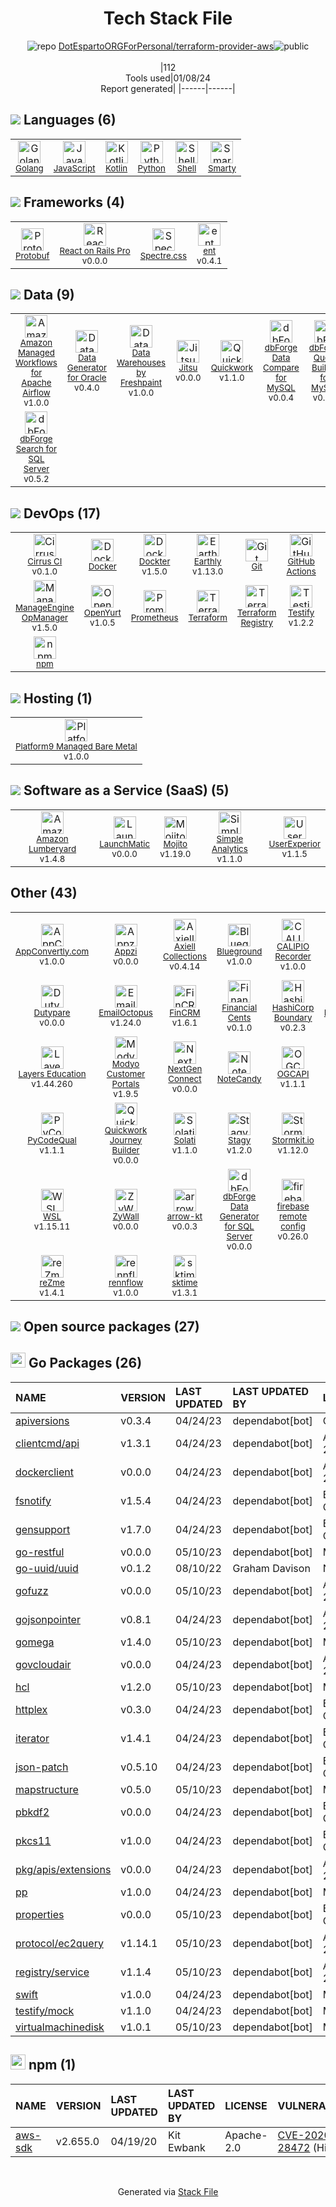 <!--
&lt;--- Readme.md Snippet without images Start ---&gt;
## Tech Stack
DotEspartoORGForPersonal/terraform-provider-aws is built on the following main stack:

- [Python](https://www.python.org) – Languages
- [Golang](http://golang.org/) – Languages
- [JavaScript](https://developer.mozilla.org/en-US/docs/Web/JavaScript) – Languages
- [Terraform](https://www.terraform.io/) – Server Configuration and Automation
- [Prometheus](http://prometheus.io/) – Monitoring Tools
- [Ubuntu](http://www.ubuntu.com/) – Operating Systems
- [Smarty](http://www.smarty.net/) – Templating Languages & Extensions
- [Kotlin](https://kotlinlang.org/) – Languages
- [Protobuf](https://developers.google.com/protocol-buffers/) – Serialization Frameworks
- [Shell](https://en.wikipedia.org/wiki/Shell_script) – Languages
- [Istio](https://istio.io/) – Microservices Tools
- [Testify](https://github.com/stretchr/testify) – Go Testing
- [GitHub Actions](https://github.com/features/actions) – Continuous Integration
- [PodRoom](https://www.podroom.live) – Customer Community
- [Appzi](https://www.appzi.com/) – Feedback Widget
- [Quickwork](https://quickwork.co/) – Workflow Manager
- [ZyXel](https://www.zyxel.com/us/en/) – Networking Hardware
- [Mojito](https://mojito.mx/) – A/B Testing Analytics
- [FinCRM](http://www.fincrm.net) – CRM
- [LaunchMatic](https://www.launchmatic.app/) – Screenshots as a Service
- [Content Discovery Feed](https://storychief.io/content-discovery) – Knowledge Management
- [DrugsDisclosed](https://www.DrugsDisclosed.com) – Healthcare
- [sktime](https://www.sktime.org/en/latest/) – Machine Learning Tools
- [ent](https://entgo.io/) – Microframeworks (Backend)
- [OpenYurt](https://openyurt.io/en-us/) – Container Tools
- [Earthly](https://www.earthly.dev/) – Container Tools
- [JBehave](https://jbehave.org/) – Testing Frameworks
- [dbForge Search for SQL Server](https://www.devart.com/dbforge/sql/search/) – Database Tools
- [Data Generator for Oracle](https://www.devart.com/dbforge/oracle/data-generator/) – Database Tools
- [dbForge Data Compare for MySQL](https://www.devart.com/dbforge/mysql/datacompare/) – Database Tools
- [dbForge Query Builder for MySQL](https://www.devart.com/dbforge/mysql/querybuilder/) – Database Tools
- [dbForge Schema Compare for Redshift/PostgreSQL](https://www.devart.com/dbforge/postgresql/schemacompare/) – Database Tools
- [EmailOctopus](https://emailoctopus.com/) – Email Marketing
- [NextGen Connect](https://www.nextgen.com/products-and-services/integration-engine) – Healthcare
- [Simple Analytics](https://simpleanalytics.com) – General Analytics
- [DAGsHub](https://dagshub.com) – Data Science Tools
- [Solati](https://www.solati.co/) – Business Process Management
- [Modyo Customer Portals](https://www.modyo.com/solution/customer-portals) – Customer Profiles
- [IGMétricaPRO5](https://www.informaciongerencial.com/ig-metrica/) – Expense Management
- [InVision Studio](https://www.invisionapp.com/studio) – Graphic Design
- [HashiCorp Boundary](https://www.boundaryproject.io/) – Cloud Access Management
- [Blueground](https://www.theblueground.com/) – Property Management
- [React on Rails Pro](https://www.shakacode.com/react-on-rails-pro/) – Frameworks (Full Stack)
- [ManageEngine OpManager](https://www.manageengine.com/network-monitoring/?utm_source=Stackshare.io&utm_medium=Website) – Network Monitoring
- [Cirrus CI](https://cirrus-ci.org/) – Continuous Integration
- [WSL](https://docs.microsoft.com/en-us/windows/wsl/about) – Operating Systems
- [Jitsu](https://jitsu.com/) – Big Data as a Service
- [AppConvertly.com](https://www.appconvertly.com/) – Cross-Platform Mobile Tools
- [Financial Cents](https://financial-cents.com/) – Accounting
- [Dockter](https://www.dockter.io/) – Container Tools
- [Data Warehouses by Freshpaint](https://www.freshpaint.io/product/warehouses) – Big Data as a Service
- [Amazon Lumberyard](https://aws.amazon.com/lumberyard/) – Game Development
- [Platform9 Managed Bare Metal](https://platform9.com/bare-metal/) – Cloud Hosting
- [Portfoleon](https://www.portfoleon.com) – Project Management
- [UserExperior](https://www.userexperior.com/) – Heatmap Analytics
- [Amazon Managed Workflows for Apache Airflow](https://aws.amazon.com/managed-workflows-for-apache-airflow/) – Workflow Manager
- [Spectre.css](https://picturepan2.github.io/spectre/getting-started.html) – Front-End Frameworks
- [Docker](https://www.docker.com/) – Virtual Machine Platforms & Containers
- [Travis CI](http://travis-ci.com/) – Continuous Integration

Full tech stack [here](/techstack.md)

&lt;--- Readme.md Snippet without images End ---&gt;

&lt;--- Readme.md Snippet with images Start ---&gt;
## Tech Stack
DotEspartoORGForPersonal/terraform-provider-aws is built on the following main stack:

- <img width='25' height='25' src='https://img.stackshare.io/service/993/pUBY5pVj.png' alt='Python'/> [Python](https://www.python.org) – Languages
- <img width='25' height='25' src='https://img.stackshare.io/service/1005/O6AczwfV_400x400.png' alt='Golang'/> [Golang](http://golang.org/) – Languages
- <img width='25' height='25' src='https://img.stackshare.io/service/1209/javascript.jpeg' alt='JavaScript'/> [JavaScript](https://developer.mozilla.org/en-US/docs/Web/JavaScript) – Languages
- <img width='25' height='25' src='https://img.stackshare.io/service/1276/default_2316907c4199f912e2ed79cbdb99025c9e5e2665.png' alt='Terraform'/> [Terraform](https://www.terraform.io/) – Server Configuration and Automation
- <img width='25' height='25' src='https://img.stackshare.io/service/2501/default_3cf1b307194b26782be5cb209d30360580ae5b3c.png' alt='Prometheus'/> [Prometheus](http://prometheus.io/) – Monitoring Tools
- <img width='25' height='25' src='https://img.stackshare.io/service/3511/cof_orange_hex.jpg' alt='Ubuntu'/> [Ubuntu](http://www.ubuntu.com/) – Operating Systems
- <img width='25' height='25' src='https://img.stackshare.io/service/3693/smarty.png' alt='Smarty'/> [Smarty](http://www.smarty.net/) – Templating Languages & Extensions
- <img width='25' height='25' src='https://img.stackshare.io/service/3750/pCfEzr6L.png' alt='Kotlin'/> [Kotlin](https://kotlinlang.org/) – Languages
- <img width='25' height='25' src='https://img.stackshare.io/service/4393/ma2jqJKH_400x400.png' alt='Protobuf'/> [Protobuf](https://developers.google.com/protocol-buffers/) – Serialization Frameworks
- <img width='25' height='25' src='https://img.stackshare.io/service/4631/default_c2062d40130562bdc836c13dbca02d318205a962.png' alt='Shell'/> [Shell](https://en.wikipedia.org/wiki/Shell_script) – Languages
- <img width='25' height='25' src='https://img.stackshare.io/service/7028/AGpa5VZV.jpg' alt='Istio'/> [Istio](https://istio.io/) – Microservices Tools
- <img width='25' height='25' src='https://img.stackshare.io/service/8695/stretchr.png' alt='Testify'/> [Testify](https://github.com/stretchr/testify) – Go Testing
- <img width='25' height='25' src='https://img.stackshare.io/service/11563/actions.png' alt='GitHub Actions'/> [GitHub Actions](https://github.com/features/actions) – Continuous Integration
- <img width='25' height='25' src='https://img.stackshare.io/service/21118/default_9a7a00fb1b5d7592ccf97fa29f819c3ea64179da.jpg' alt='PodRoom'/> [PodRoom](https://www.podroom.live) – Customer Community
- <img width='25' height='25' src='https://img.stackshare.io/service/21120/default_ff503018433e4c15bd8f88f38f956808d71ae76e.jpg' alt='Appzi'/> [Appzi](https://www.appzi.com/) – Feedback Widget
- <img width='25' height='25' src='https://img.stackshare.io/service/21122/default_1f970871c388438e737793ed23ce9b5099a178cf.jpg' alt='Quickwork'/> [Quickwork](https://quickwork.co/) – Workflow Manager
- <img width='25' height='25' src='https://img.stackshare.io/service/21126/default_82855a9a63ac94e02248a391b260a94acbafb41a.png' alt='ZyXel'/> [ZyXel](https://www.zyxel.com/us/en/) – Networking Hardware
- <img width='25' height='25' src='https://img.stackshare.io/service/21128/default_365d9038c30c48f50098c35273682af3bc86e218.png' alt='Mojito'/> [Mojito](https://mojito.mx/) – A/B Testing Analytics
- <img width='25' height='25' src='https://img.stackshare.io/service/21129/default_a6389ef2c20db890998e2b9b194d515eb3e79443.jpg' alt='FinCRM'/> [FinCRM](http://www.fincrm.net) – CRM
- <img width='25' height='25' src='https://img.stackshare.io/service/21135/default_59aa10a4d0de8cc95af630b37d93ffdd04bc93fd.png' alt='LaunchMatic'/> [LaunchMatic](https://www.launchmatic.app/) – Screenshots as a Service
- <img width='25' height='25' src='https://img.stackshare.io/service/21138/default_1333cc334a57817c9ab69aeb76cfdcafe582056a.jpg' alt='Content Discovery Feed'/> [Content Discovery Feed](https://storychief.io/content-discovery) – Knowledge Management
- <img width='25' height='25' src='https://img.stackshare.io/service/21139/default_a91af1b38a50bbe8d5c2a2885d3add753139c68e.png' alt='DrugsDisclosed'/> [DrugsDisclosed](https://www.DrugsDisclosed.com) – Healthcare
- <img width='25' height='25' src='https://img.stackshare.io/service/21145/default_e666d7c3f53fbe0134f58c3072ae6af7c46cf562.jpg' alt='sktime'/> [sktime](https://www.sktime.org/en/latest/) – Machine Learning Tools
- <img width='25' height='25' src='https://img.stackshare.io/service/21146/default_3b393819f74c4cb10f98fa9e683fa28cf6cc85f5.png' alt='ent'/> [ent](https://entgo.io/) – Microframeworks (Backend)
- <img width='25' height='25' src='https://img.stackshare.io/service/21147/default_f869ec037993bd2c3967e7b605ca929be6bbf362.png' alt='OpenYurt'/> [OpenYurt](https://openyurt.io/en-us/) – Container Tools
- <img width='25' height='25' src='https://img.stackshare.io/service/21148/default_4518d3c5a1f763ea9eb5a5959847ac06b2b3cbe5.jpg' alt='Earthly'/> [Earthly](https://www.earthly.dev/) – Container Tools
- <img width='25' height='25' src='https://img.stackshare.io/service/21152/default_be7d0621c1cb8392534d70dac8830cce7a486fd0.png' alt='JBehave'/> [JBehave](https://jbehave.org/) – Testing Frameworks
- <img width='25' height='25' src='https://img.stackshare.io/service/21187/default_ad21b860d7b33a39205da4940637922485e52b8e.png' alt='dbForge Search for SQL Server'/> [dbForge Search for SQL Server](https://www.devart.com/dbforge/sql/search/) – Database Tools
- <img width='25' height='25' src='https://img.stackshare.io/service/21191/default_1d21287b1234e1c633629cd5f671afd79b33b571.png' alt='Data Generator for Oracle'/> [Data Generator for Oracle](https://www.devart.com/dbforge/oracle/data-generator/) – Database Tools
- <img width='25' height='25' src='https://img.stackshare.io/service/21194/default_39d248dbc488d47c5dc8749e6b46f12697de376e.png' alt='dbForge Data Compare for MySQL'/> [dbForge Data Compare for MySQL](https://www.devart.com/dbforge/mysql/datacompare/) – Database Tools
- <img width='25' height='25' src='https://img.stackshare.io/service/21197/default_8a0f32264df8a72e42495ce2cac4974819fe2aef.png' alt='dbForge Query Builder for MySQL'/> [dbForge Query Builder for MySQL](https://www.devart.com/dbforge/mysql/querybuilder/) – Database Tools
- <img width='25' height='25' src='https://img.stackshare.io/service/21199/default_fc2ebc762805baf8c27cb23feb12da62593659c2.png' alt='dbForge Schema Compare for Redshift/PostgreSQL'/> [dbForge Schema Compare for Redshift/PostgreSQL](https://www.devart.com/dbforge/postgresql/schemacompare/) – Database Tools
- <img width='25' height='25' src='https://img.stackshare.io/service/21207/default_4e5599aba925e3b3a2109b439679659542786fed.jpg' alt='EmailOctopus'/> [EmailOctopus](https://emailoctopus.com/) – Email Marketing
- <img width='25' height='25' src='https://img.stackshare.io/service/21261/default_d293f99ced885f572a3f940a74fbe1f211261a96.jpg' alt='NextGen Connect'/> [NextGen Connect](https://www.nextgen.com/products-and-services/integration-engine) – Healthcare
- <img width='25' height='25' src='https://img.stackshare.io/service/21298/default_3e94918409fb0890c50a99024c2b47b1df7577e3.jpg' alt='Simple Analytics'/> [Simple Analytics](https://simpleanalytics.com) – General Analytics
- <img width='25' height='25' src='https://img.stackshare.io/service/21300/default_a169b2bfb5d5868361ec02044e5a39e1896c433d.png' alt='DAGsHub'/> [DAGsHub](https://dagshub.com) – Data Science Tools
- <img width='25' height='25' src='https://img.stackshare.io/service/21306/default_745b6ac852730d7ce9c6b73785d3f5936c7abd7a.jpg' alt='Solati'/> [Solati](https://www.solati.co/) – Business Process Management
- <img width='25' height='25' src='https://img.stackshare.io/service/21315/default_499399dc690af0e91d379644dec00880e20c6f5a.png' alt='Modyo Customer Portals'/> [Modyo Customer Portals](https://www.modyo.com/solution/customer-portals) – Customer Profiles
- <img width='25' height='25' src='https://img.stackshare.io/service/21317/default_73ca6ebd8c497de077074d77950b7e196d533232.png' alt='IGMétricaPRO5'/> [IGMétricaPRO5](https://www.informaciongerencial.com/ig-metrica/) – Expense Management
- <img width='25' height='25' src='https://img.stackshare.io/service/21319/default_5b524a13b50d545f281f91ae8135508b36ce90be.jpg' alt='InVision Studio'/> [InVision Studio](https://www.invisionapp.com/studio) – Graphic Design
- <img width='25' height='25' src='https://img.stackshare.io/service/21341/default_88d8c23f127a6746a8420de2e3d47bdb255aa8db.png' alt='HashiCorp Boundary'/> [HashiCorp Boundary](https://www.boundaryproject.io/) – Cloud Access Management
- <img width='25' height='25' src='https://img.stackshare.io/service/21348/default_1708964b3ede87764620fdb8041cec7b4a275188.jpg' alt='Blueground'/> [Blueground](https://www.theblueground.com/) – Property Management
- <img width='25' height='25' src='https://img.stackshare.io/service/21349/default_094e27ddc20e25f63cdcb9b7eda1dda9c35f2560.png' alt='React on Rails Pro'/> [React on Rails Pro](https://www.shakacode.com/react-on-rails-pro/) – Frameworks (Full Stack)
- <img width='25' height='25' src='https://img.stackshare.io/service/21358/default_8c3aa81460935ebdae05c8c9783dffe0acc1278c.jpg' alt='ManageEngine OpManager'/> [ManageEngine OpManager](https://www.manageengine.com/network-monitoring/?utm_source=Stackshare.io&utm_medium=Website) – Network Monitoring
- <img width='25' height='25' src='https://img.stackshare.io/service/21405/default_606db6f1b72bbb18cb2ac7ffea643b8f1fcc4981.jpg' alt='Cirrus CI'/> [Cirrus CI](https://cirrus-ci.org/) – Continuous Integration
- <img width='25' height='25' src='https://img.stackshare.io/service/21407/default_50834d775ade6b5f1b26a16b626ef3058b6ccf58.png' alt='WSL'/> [WSL](https://docs.microsoft.com/en-us/windows/wsl/about) – Operating Systems
- <img width='25' height='25' src='https://img.stackshare.io/service/21529/default_7413c21e0ebfd8eea466763569e8f7defd17e93a.jpg' alt='Jitsu'/> [Jitsu](https://jitsu.com/) – Big Data as a Service
- <img width='25' height='25' src='https://img.stackshare.io/service/21546/default_9d8d550cb66354aaa97db11bda2dadc569edb8ec.png' alt='AppConvertly.com'/> [AppConvertly.com](https://www.appconvertly.com/) – Cross-Platform Mobile Tools
- <img width='25' height='25' src='https://img.stackshare.io/service/21601/default_9e3ad30996dd9561abe373f7d6ad50535688c245.png' alt='Financial Cents'/> [Financial Cents](https://financial-cents.com/) – Accounting
- <img width='25' height='25' src='https://img.stackshare.io/service/21619/default_b1c7a5e89d22a48d20cf2e75ba77e8e26284275e.jpg' alt='Dockter'/> [Dockter](https://www.dockter.io/) – Container Tools
- <img width='25' height='25' src='https://img.stackshare.io/service/21707/default_8a8dd7da278574d984423a5b59b816f079f8b5c9.png' alt='Data Warehouses by Freshpaint'/> [Data Warehouses by Freshpaint](https://www.freshpaint.io/product/warehouses) – Big Data as a Service
- <img width='25' height='25' src='https://img.stackshare.io/service/21759/default_5c53af6aae91062d807462815c519a7745aabf4d.png' alt='Amazon Lumberyard'/> [Amazon Lumberyard](https://aws.amazon.com/lumberyard/) – Game Development
- <img width='25' height='25' src='https://img.stackshare.io/service/21776/default_f27c40bb1134c9bc82c4862853824f8983cb377d.jpg' alt='Platform9 Managed Bare Metal'/> [Platform9 Managed Bare Metal](https://platform9.com/bare-metal/) – Cloud Hosting
- <img width='25' height='25' src='https://img.stackshare.io/service/21782/default_fcbbc5adc35ec5a0ba74910b4e7156d57c1d3155.jpg' alt='Portfoleon'/> [Portfoleon](https://www.portfoleon.com) – Project Management
- <img width='25' height='25' src='https://img.stackshare.io/service/21784/default_4868b22639885f7e5ae55e012952ca11acc0da00.png' alt='UserExperior'/> [UserExperior](https://www.userexperior.com/) – Heatmap Analytics
- <img width='25' height='25' src='https://img.stackshare.io/service/21799/default_c1b593d0eeac611b97edee3d68e1f785312c9914.png' alt='Amazon Managed Workflows for Apache Airflow'/> [Amazon Managed Workflows for Apache Airflow](https://aws.amazon.com/managed-workflows-for-apache-airflow/) – Workflow Manager
- <img width='25' height='25' src='https://img.stackshare.io/service/21978/default_43fb9ca37debcb28caad4f2c831e072783441496.jpg' alt='Spectre.css'/> [Spectre.css](https://picturepan2.github.io/spectre/getting-started.html) – Front-End Frameworks
- <img width='25' height='25' src='https://img.stackshare.io/service/586/n4u37v9t_400x400.png' alt='Docker'/> [Docker](https://www.docker.com/) – Virtual Machine Platforms & Containers
- <img width='25' height='25' src='https://img.stackshare.io/service/460/Lu6cGu0z_400x400.png' alt='Travis CI'/> [Travis CI](http://travis-ci.com/) – Continuous Integration

Full tech stack [here](/techstack.md)

&lt;--- Readme.md Snippet with images End ---&gt;
-->
<div align="center">

# Tech Stack File
![](https://img.stackshare.io/repo.svg "repo") [DotEspartoORGForPersonal/terraform-provider-aws](https://github.com/DotEspartoORGForPersonal/terraform-provider-aws)![](https://img.stackshare.io/public_badge.svg "public")
<br/><br/>
|112<br/>Tools used|01/08/24 <br/>Report generated|
|------|------|
</div>

## <img src='https://img.stackshare.io/languages.svg'/> Languages (6)
<table><tr>
  <td align='center'>
  <img width='36' height='36' src='https://img.stackshare.io/service/1005/O6AczwfV_400x400.png' alt='Golang'>
  <br>
  <sub><a href="http://golang.org/">Golang</a></sub>
  <br>
  <sub></sub>
</td>

<td align='center'>
  <img width='36' height='36' src='https://img.stackshare.io/service/1209/javascript.jpeg' alt='JavaScript'>
  <br>
  <sub><a href="https://developer.mozilla.org/en-US/docs/Web/JavaScript">JavaScript</a></sub>
  <br>
  <sub></sub>
</td>

<td align='center'>
  <img width='36' height='36' src='https://img.stackshare.io/service/3750/pCfEzr6L.png' alt='Kotlin'>
  <br>
  <sub><a href="https://kotlinlang.org/">Kotlin</a></sub>
  <br>
  <sub></sub>
</td>

<td align='center'>
  <img width='36' height='36' src='https://img.stackshare.io/service/993/pUBY5pVj.png' alt='Python'>
  <br>
  <sub><a href="https://www.python.org">Python</a></sub>
  <br>
  <sub></sub>
</td>

<td align='center'>
  <img width='36' height='36' src='https://img.stackshare.io/service/4631/default_c2062d40130562bdc836c13dbca02d318205a962.png' alt='Shell'>
  <br>
  <sub><a href="https://en.wikipedia.org/wiki/Shell_script">Shell</a></sub>
  <br>
  <sub></sub>
</td>

<td align='center'>
  <img width='36' height='36' src='https://img.stackshare.io/service/3693/smarty.png' alt='Smarty'>
  <br>
  <sub><a href="http://www.smarty.net/">Smarty</a></sub>
  <br>
  <sub></sub>
</td>

</tr>
</table>

## <img src='https://img.stackshare.io/frameworks.svg'/> Frameworks (4)
<table><tr>
  <td align='center'>
  <img width='36' height='36' src='https://img.stackshare.io/service/4393/ma2jqJKH_400x400.png' alt='Protobuf'>
  <br>
  <sub><a href="https://developers.google.com/protocol-buffers/">Protobuf</a></sub>
  <br>
  <sub></sub>
</td>

<td align='center'>
  <img width='36' height='36' src='https://img.stackshare.io/service/21349/default_094e27ddc20e25f63cdcb9b7eda1dda9c35f2560.png' alt='React on Rails Pro'>
  <br>
  <sub><a href="https://www.shakacode.com/react-on-rails-pro/">React on Rails Pro</a></sub>
  <br>
  <sub>v0.0.0</sub>
</td>

<td align='center'>
  <img width='36' height='36' src='https://img.stackshare.io/service/21978/default_43fb9ca37debcb28caad4f2c831e072783441496.jpg' alt='Spectre.css'>
  <br>
  <sub><a href="https://picturepan2.github.io/spectre/getting-started.html">Spectre.css</a></sub>
  <br>
  <sub></sub>
</td>

<td align='center'>
  <img width='36' height='36' src='https://img.stackshare.io/service/21146/default_3b393819f74c4cb10f98fa9e683fa28cf6cc85f5.png' alt='ent'>
  <br>
  <sub><a href="https://entgo.io/">ent</a></sub>
  <br>
  <sub>v0.4.1</sub>
</td>

</tr>
</table>

## <img src='https://img.stackshare.io/databases.svg'/> Data (9)
<table><tr>
  <td align='center'>
  <img width='36' height='36' src='https://img.stackshare.io/service/21799/default_c1b593d0eeac611b97edee3d68e1f785312c9914.png' alt='Amazon Managed Workflows for Apache Airflow'>
  <br>
  <sub><a href="https://aws.amazon.com/managed-workflows-for-apache-airflow/">Amazon Managed Workflows for Apache Airflow</a></sub>
  <br>
  <sub>v1.0.0</sub>
</td>

<td align='center'>
  <img width='36' height='36' src='https://img.stackshare.io/service/21191/default_1d21287b1234e1c633629cd5f671afd79b33b571.png' alt='Data Generator for Oracle'>
  <br>
  <sub><a href="https://www.devart.com/dbforge/oracle/data-generator/">Data Generator for Oracle</a></sub>
  <br>
  <sub>v0.4.0</sub>
</td>

<td align='center'>
  <img width='36' height='36' src='https://img.stackshare.io/service/21707/default_8a8dd7da278574d984423a5b59b816f079f8b5c9.png' alt='Data Warehouses by Freshpaint'>
  <br>
  <sub><a href="https://www.freshpaint.io/product/warehouses">Data Warehouses by Freshpaint</a></sub>
  <br>
  <sub>v1.0.0</sub>
</td>

<td align='center'>
  <img width='36' height='36' src='https://img.stackshare.io/service/21529/default_7413c21e0ebfd8eea466763569e8f7defd17e93a.jpg' alt='Jitsu'>
  <br>
  <sub><a href="https://jitsu.com/">Jitsu</a></sub>
  <br>
  <sub>v0.0.0</sub>
</td>

<td align='center'>
  <img width='36' height='36' src='https://img.stackshare.io/service/21122/default_1f970871c388438e737793ed23ce9b5099a178cf.jpg' alt='Quickwork'>
  <br>
  <sub><a href="https://quickwork.co/">Quickwork</a></sub>
  <br>
  <sub>v1.1.0</sub>
</td>

<td align='center'>
  <img width='36' height='36' src='https://img.stackshare.io/service/21194/default_39d248dbc488d47c5dc8749e6b46f12697de376e.png' alt='dbForge Data Compare for MySQL'>
  <br>
  <sub><a href="https://www.devart.com/dbforge/mysql/datacompare/">dbForge Data Compare for MySQL</a></sub>
  <br>
  <sub>v0.0.4</sub>
</td>

<td align='center'>
  <img width='36' height='36' src='https://img.stackshare.io/service/21197/default_8a0f32264df8a72e42495ce2cac4974819fe2aef.png' alt='dbForge Query Builder for MySQL'>
  <br>
  <sub><a href="https://www.devart.com/dbforge/mysql/querybuilder/">dbForge Query Builder for MySQL</a></sub>
  <br>
  <sub>v0.1.0</sub>
</td>

<td align='center'>
  <img width='36' height='36' src='https://img.stackshare.io/service/21199/default_fc2ebc762805baf8c27cb23feb12da62593659c2.png' alt='dbForge Schema Compare for Redshift/PostgreSQL'>
  <br>
  <sub><a href="https://www.devart.com/dbforge/postgresql/schemacompare/">dbForge Schema Compare for Redshift/PostgreSQL</a></sub>
  <br>
  <sub>v1.1.0</sub>
</td>

</tr>
<tr>
  <td align='center'>
  <img width='36' height='36' src='https://img.stackshare.io/service/21187/default_ad21b860d7b33a39205da4940637922485e52b8e.png' alt='dbForge Search for SQL Server'>
  <br>
  <sub><a href="https://www.devart.com/dbforge/sql/search/">dbForge Search for SQL Server</a></sub>
  <br>
  <sub>v0.5.2</sub>
</td>

</tr>
</table>

## <img src='https://img.stackshare.io/devops.svg'/> DevOps (17)
<table><tr>
  <td align='center'>
  <img width='36' height='36' src='https://img.stackshare.io/service/21405/default_606db6f1b72bbb18cb2ac7ffea643b8f1fcc4981.jpg' alt='Cirrus CI'>
  <br>
  <sub><a href="https://cirrus-ci.org/">Cirrus CI</a></sub>
  <br>
  <sub>v0.1.0</sub>
</td>

<td align='center'>
  <img width='36' height='36' src='https://img.stackshare.io/service/586/n4u37v9t_400x400.png' alt='Docker'>
  <br>
  <sub><a href="https://www.docker.com/">Docker</a></sub>
  <br>
  <sub></sub>
</td>

<td align='center'>
  <img width='36' height='36' src='https://img.stackshare.io/service/21619/default_b1c7a5e89d22a48d20cf2e75ba77e8e26284275e.jpg' alt='Dockter'>
  <br>
  <sub><a href="https://www.dockter.io/">Dockter</a></sub>
  <br>
  <sub>v1.5.0</sub>
</td>

<td align='center'>
  <img width='36' height='36' src='https://img.stackshare.io/service/21148/default_4518d3c5a1f763ea9eb5a5959847ac06b2b3cbe5.jpg' alt='Earthly'>
  <br>
  <sub><a href="https://www.earthly.dev/">Earthly</a></sub>
  <br>
  <sub>v1.13.0</sub>
</td>

<td align='center'>
  <img width='36' height='36' src='https://img.stackshare.io/service/1046/git.png' alt='Git'>
  <br>
  <sub><a href="http://git-scm.com/">Git</a></sub>
  <br>
  <sub></sub>
</td>

<td align='center'>
  <img width='36' height='36' src='https://img.stackshare.io/service/11563/actions.png' alt='GitHub Actions'>
  <br>
  <sub><a href="https://github.com/features/actions">GitHub Actions</a></sub>
  <br>
  <sub></sub>
</td>

<td align='center'>
  <img width='36' height='36' src='https://img.stackshare.io/service/7028/AGpa5VZV.jpg' alt='Istio'>
  <br>
  <sub><a href="https://istio.io/">Istio</a></sub>
  <br>
  <sub></sub>
</td>

<td align='center'>
  <img width='36' height='36' src='https://img.stackshare.io/service/21152/default_be7d0621c1cb8392534d70dac8830cce7a486fd0.png' alt='JBehave'>
  <br>
  <sub><a href="https://jbehave.org/">JBehave</a></sub>
  <br>
  <sub>v1.5.0</sub>
</td>

</tr>
<tr>
  <td align='center'>
  <img width='36' height='36' src='https://img.stackshare.io/service/21358/default_8c3aa81460935ebdae05c8c9783dffe0acc1278c.jpg' alt='ManageEngine OpManager'>
  <br>
  <sub><a href="https://www.manageengine.com/network-monitoring/?utm_source=Stackshare.io&utm_medium=Website">ManageEngine OpManager</a></sub>
  <br>
  <sub>v1.5.0</sub>
</td>

<td align='center'>
  <img width='36' height='36' src='https://img.stackshare.io/service/21147/default_f869ec037993bd2c3967e7b605ca929be6bbf362.png' alt='OpenYurt'>
  <br>
  <sub><a href="https://openyurt.io/en-us/">OpenYurt</a></sub>
  <br>
  <sub>v1.0.5</sub>
</td>

<td align='center'>
  <img width='36' height='36' src='https://img.stackshare.io/service/2501/default_3cf1b307194b26782be5cb209d30360580ae5b3c.png' alt='Prometheus'>
  <br>
  <sub><a href="http://prometheus.io/">Prometheus</a></sub>
  <br>
  <sub></sub>
</td>

<td align='center'>
  <img width='36' height='36' src='https://img.stackshare.io/service/1276/default_2316907c4199f912e2ed79cbdb99025c9e5e2665.png' alt='Terraform'>
  <br>
  <sub><a href="https://www.terraform.io/">Terraform</a></sub>
  <br>
  <sub></sub>
</td>

<td align='center'>
  <img width='36' height='36' src='https://img.stackshare.io/package_manager/49093/default_cdf079d244bded073d455911e6ce679abb1b77ab.png' alt='Terraform Registry'>
  <br>
  <sub><a href="https://registry.terraform.io/">Terraform Registry</a></sub>
  <br>
  <sub></sub>
</td>

<td align='center'>
  <img width='36' height='36' src='https://img.stackshare.io/service/8695/stretchr.png' alt='Testify'>
  <br>
  <sub><a href="https://github.com/stretchr/testify">Testify</a></sub>
  <br>
  <sub>v1.2.2</sub>
</td>

<td align='center'>
  <img width='36' height='36' src='https://img.stackshare.io/service/460/Lu6cGu0z_400x400.png' alt='Travis CI'>
  <br>
  <sub><a href="http://travis-ci.com/">Travis CI</a></sub>
  <br>
  <sub></sub>
</td>

<td align='center'>
  <img width='36' height='36' src='https://img.stackshare.io/service/21126/default_82855a9a63ac94e02248a391b260a94acbafb41a.png' alt='ZyXel'>
  <br>
  <sub><a href="https://www.zyxel.com/us/en/">ZyXel</a></sub>
  <br>
  <sub>v0.3.0</sub>
</td>

</tr>
<tr>
  <td align='center'>
  <img width='36' height='36' src='https://img.stackshare.io/service/1120/lejvzrnlpb308aftn31u.png' alt='npm'>
  <br>
  <sub><a href="https://www.npmjs.com/">npm</a></sub>
  <br>
  <sub></sub>
</td>

</tr>
</table>

## <img src='https://img.stackshare.io/hosting.svg'/> Hosting (1)
<table><tr>
  <td align='center'>
  <img width='36' height='36' src='https://img.stackshare.io/service/21776/default_f27c40bb1134c9bc82c4862853824f8983cb377d.jpg' alt='Platform9 Managed Bare Metal'>
  <br>
  <sub><a href="https://platform9.com/bare-metal/">Platform9 Managed Bare Metal</a></sub>
  <br>
  <sub>v1.0.0</sub>
</td>

</tr>
</table>

## <img src='https://img.stackshare.io/saas.svg'/> Software as a Service (SaaS) (5)
<table><tr>
  <td align='center'>
  <img width='36' height='36' src='https://img.stackshare.io/service/21759/default_5c53af6aae91062d807462815c519a7745aabf4d.png' alt='Amazon Lumberyard'>
  <br>
  <sub><a href="https://aws.amazon.com/lumberyard/">Amazon Lumberyard</a></sub>
  <br>
  <sub>v1.4.8</sub>
</td>

<td align='center'>
  <img width='36' height='36' src='https://img.stackshare.io/service/21135/default_59aa10a4d0de8cc95af630b37d93ffdd04bc93fd.png' alt='LaunchMatic'>
  <br>
  <sub><a href="https://www.launchmatic.app/">LaunchMatic</a></sub>
  <br>
  <sub>v0.0.0</sub>
</td>

<td align='center'>
  <img width='36' height='36' src='https://img.stackshare.io/service/21128/default_365d9038c30c48f50098c35273682af3bc86e218.png' alt='Mojito'>
  <br>
  <sub><a href="https://mojito.mx/">Mojito</a></sub>
  <br>
  <sub>v1.19.0</sub>
</td>

<td align='center'>
  <img width='36' height='36' src='https://img.stackshare.io/service/21298/default_3e94918409fb0890c50a99024c2b47b1df7577e3.jpg' alt='Simple Analytics'>
  <br>
  <sub><a href="https://simpleanalytics.com">Simple Analytics</a></sub>
  <br>
  <sub>v1.1.0</sub>
</td>

<td align='center'>
  <img width='36' height='36' src='https://img.stackshare.io/service/21784/default_4868b22639885f7e5ae55e012952ca11acc0da00.png' alt='UserExperior'>
  <br>
  <sub><a href="https://www.userexperior.com/">UserExperior</a></sub>
  <br>
  <sub>v1.1.5</sub>
</td>

</tr>
</table>

## Other (43)
<table><tr>
  <td align='center'>
  <img width='36' height='36' src='https://img.stackshare.io/service/21546/default_9d8d550cb66354aaa97db11bda2dadc569edb8ec.png' alt='AppConvertly.com'>
  <br>
  <sub><a href="https://www.appconvertly.com/">AppConvertly.com</a></sub>
  <br>
  <sub>v1.0.0</sub>
</td>

<td align='center'>
  <img width='36' height='36' src='https://img.stackshare.io/service/21120/default_ff503018433e4c15bd8f88f38f956808d71ae76e.jpg' alt='Appzi'>
  <br>
  <sub><a href="https://www.appzi.com/">Appzi</a></sub>
  <br>
  <sub>v0.0.0</sub>
</td>

<td align='center'>
  <img width='36' height='36' src='https://img.stackshare.io/service/21203/default_e83656254ceca8a19a90cf2e6b31c38ba31a23bb.png' alt='Axiell Collections'>
  <br>
  <sub><a href="https://www.axiell.com/solutions/product/axiell-collections/">Axiell Collections</a></sub>
  <br>
  <sub>v0.4.14</sub>
</td>

<td align='center'>
  <img width='36' height='36' src='https://img.stackshare.io/service/21348/default_1708964b3ede87764620fdb8041cec7b4a275188.jpg' alt='Blueground'>
  <br>
  <sub><a href="https://www.theblueground.com/">Blueground</a></sub>
  <br>
  <sub>v1.0.0</sub>
</td>

<td align='center'>
  <img width='36' height='36' src='https://img.stackshare.io/service/21845/default_68651d778c8418423d985b3864a908913648b92c.png' alt='CALIPIO Recorder'>
  <br>
  <sub><a href="https://recorder.calipio.com">CALIPIO Recorder</a></sub>
  <br>
  <sub>v1.0.0</sub>
</td>

<td align='center'>
  <img width='36' height='36' src='https://img.stackshare.io/service/21138/default_1333cc334a57817c9ab69aeb76cfdcafe582056a.jpg' alt='Content Discovery Feed'>
  <br>
  <sub><a href="https://storychief.io/content-discovery">Content Discovery Feed</a></sub>
  <br>
  <sub>v1.0.0</sub>
</td>

<td align='center'>
  <img width='36' height='36' src='https://img.stackshare.io/service/21300/default_a169b2bfb5d5868361ec02044e5a39e1896c433d.png' alt='DAGsHub'>
  <br>
  <sub><a href="https://dagshub.com">DAGsHub</a></sub>
  <br>
  <sub>v1.0.0</sub>
</td>

<td align='center'>
  <img width='36' height='36' src='https://img.stackshare.io/service/21139/default_a91af1b38a50bbe8d5c2a2885d3add753139c68e.png' alt='DrugsDisclosed'>
  <br>
  <sub><a href="https://www.DrugsDisclosed.com">DrugsDisclosed</a></sub>
  <br>
  <sub>v0.3.11</sub>
</td>

</tr>
<tr>
  <td align='center'>
  <img width='36' height='36' src='https://img.stackshare.io/service/21119/default_7d7cdfe126e00b141809117af1af8ba177913dc4.png' alt='Dutypare'>
  <br>
  <sub><a href="https://dutypare.com">Dutypare</a></sub>
  <br>
  <sub>v0.0.0</sub>
</td>

<td align='center'>
  <img width='36' height='36' src='https://img.stackshare.io/service/21207/default_4e5599aba925e3b3a2109b439679659542786fed.jpg' alt='EmailOctopus'>
  <br>
  <sub><a href="https://emailoctopus.com/">EmailOctopus</a></sub>
  <br>
  <sub>v1.24.0</sub>
</td>

<td align='center'>
  <img width='36' height='36' src='https://img.stackshare.io/service/21129/default_a6389ef2c20db890998e2b9b194d515eb3e79443.jpg' alt='FinCRM'>
  <br>
  <sub><a href="http://www.fincrm.net">FinCRM</a></sub>
  <br>
  <sub>v1.6.1</sub>
</td>

<td align='center'>
  <img width='36' height='36' src='https://img.stackshare.io/service/21601/default_9e3ad30996dd9561abe373f7d6ad50535688c245.png' alt='Financial Cents'>
  <br>
  <sub><a href="https://financial-cents.com/">Financial Cents</a></sub>
  <br>
  <sub>v0.1.0</sub>
</td>

<td align='center'>
  <img width='36' height='36' src='https://img.stackshare.io/service/21341/default_88d8c23f127a6746a8420de2e3d47bdb255aa8db.png' alt='HashiCorp Boundary'>
  <br>
  <sub><a href="https://www.boundaryproject.io/">HashiCorp Boundary</a></sub>
  <br>
  <sub>v0.2.3</sub>
</td>

<td align='center'>
  <img width='36' height='36' src='https://img.stackshare.io/service/21317/default_73ca6ebd8c497de077074d77950b7e196d533232.png' alt='IGMétricaPRO5'>
  <br>
  <sub><a href="https://www.informaciongerencial.com/ig-metrica/">IGMétricaPRO5</a></sub>
  <br>
  <sub>v1.2.0</sub>
</td>

<td align='center'>
  <img width='36' height='36' src='https://img.stackshare.io/service/21319/default_5b524a13b50d545f281f91ae8135508b36ce90be.jpg' alt='InVision Studio'>
  <br>
  <sub><a href="https://www.invisionapp.com/studio">InVision Studio</a></sub>
  <br>
  <sub>v0.5.0</sub>
</td>

<td align='center'>
  <img width='36' height='36' src='https://img.stackshare.io/service/21159/default_15d84d743a05c34a32cfd8708e7ef1266d0c4b77.png' alt='JetBrains Toolbox'>
  <br>
  <sub><a href="https://www.jetbrains.com/lp/toolbox/">JetBrains Toolbox</a></sub>
  <br>
  <sub>v0.3.1</sub>
</td>

</tr>
<tr>
  <td align='center'>
  <img width='36' height='36' src='https://img.stackshare.io/service/21161/default_8b04c9d4f8310a7ae636d0b92fdd9fd925afe181.png' alt='Layers Education'>
  <br>
  <sub><a href="https://layers.education/">Layers Education</a></sub>
  <br>
  <sub>v1.44.260</sub>
</td>

<td align='center'>
  <img width='36' height='36' src='https://img.stackshare.io/service/21315/default_499399dc690af0e91d379644dec00880e20c6f5a.png' alt='Modyo Customer Portals'>
  <br>
  <sub><a href="https://www.modyo.com/solution/customer-portals">Modyo Customer Portals</a></sub>
  <br>
  <sub>v1.9.5</sub>
</td>

<td align='center'>
  <img width='36' height='36' src='https://img.stackshare.io/service/21261/default_d293f99ced885f572a3f940a74fbe1f211261a96.jpg' alt='NextGen Connect'>
  <br>
  <sub><a href="https://www.nextgen.com/products-and-services/integration-engine">NextGen Connect</a></sub>
  <br>
  <sub>v0.0.0</sub>
</td>

<td align='center'>
  <img width='36' height='36' src='https://img.stackshare.io/service/21534/default_60d1532dc4af1183e4cbd4e4bd7ed01098499fb5.png' alt='NoteCandy'>
  <br>
  <sub><a href="https://www.notecandy.com">NoteCandy</a></sub>
  <br>
  <sub></sub>
</td>

<td align='center'>
  <img width='36' height='36' src='https://img.stackshare.io/service/21651/default_9a3d2b24ff68521a199b799149b8c1415f5be9fc.png' alt='OGCAPI'>
  <br>
  <sub><a href="https://ogcapi.ogc.org/">OGCAPI</a></sub>
  <br>
  <sub>v1.1.1</sub>
</td>

<td align='center'>
  <img width='36' height='36' src='https://img.stackshare.io/service/21931/default_4ca7826f0adcaa1d0edab80159dce2b16e06c99c.png' alt='Outflash'>
  <br>
  <sub><a href="https://outflash.xyz">Outflash</a></sub>
  <br>
  <sub>v1.67.0</sub>
</td>

<td align='center'>
  <img width='36' height='36' src='https://img.stackshare.io/service/21118/default_9a7a00fb1b5d7592ccf97fa29f819c3ea64179da.jpg' alt='PodRoom'>
  <br>
  <sub><a href="https://www.podroom.live">PodRoom</a></sub>
  <br>
  <sub>v2.2.2</sub>
</td>

<td align='center'>
  <img width='36' height='36' src='https://img.stackshare.io/service/21782/default_fcbbc5adc35ec5a0ba74910b4e7156d57c1d3155.jpg' alt='Portfoleon'>
  <br>
  <sub><a href="https://www.portfoleon.com">Portfoleon</a></sub>
  <br>
  <sub>v1.2.0</sub>
</td>

</tr>
<tr>
  <td align='center'>
  <img width='36' height='36' src='https://img.stackshare.io/service/21246/default_ea396f63a8974b2c19460a4ea524ea4c3a3a110f.png' alt='PyCodeQual'>
  <br>
  <sub><a href="https://pycodequ.al/i">PyCodeQual</a></sub>
  <br>
  <sub>v1.1.1</sub>
</td>

<td align='center'>
  <img width='36' height='36' src='https://img.stackshare.io/service/21121/default_682895d4f0a2777cec582ef7c7f20fd167c1ce11.png' alt='Quickwork Journey Builder'>
  <br>
  <sub><a href="https://automation.quickwork.co/#/">Quickwork Journey Builder</a></sub>
  <br>
  <sub>v0.0.0</sub>
</td>

<td align='center'>
  <img width='36' height='36' src='https://img.stackshare.io/service/21306/default_745b6ac852730d7ce9c6b73785d3f5936c7abd7a.jpg' alt='Solati'>
  <br>
  <sub><a href="https://www.solati.co/">Solati</a></sub>
  <br>
  <sub>v1.1.0</sub>
</td>

<td align='center'>
  <img width='36' height='36' src='https://img.stackshare.io/service/21471/default_e6a21c3094795c651f23af890e15de225b38ebb2.png' alt='Stagy'>
  <br>
  <sub><a href="https://stagy.dev/">Stagy</a></sub>
  <br>
  <sub>v1.2.0</sub>
</td>

<td align='center'>
  <img width='36' height='36' src='https://img.stackshare.io/service/21627/default_a5ddc88cc1e05e790fd145e98b2eaf4c1f47e105.png' alt='Stormkit.io'>
  <br>
  <sub><a href="https://stormkit.io">Stormkit.io</a></sub>
  <br>
  <sub>v1.12.0</sub>
</td>

<td align='center'>
  <img width='36' height='36' src='https://img.stackshare.io/service/3511/cof_orange_hex.jpg' alt='Ubuntu'>
  <br>
  <sub><a href="http://www.ubuntu.com/">Ubuntu</a></sub>
  <br>
  <sub></sub>
</td>

<td align='center'>
  <img width='36' height='36' src='https://img.stackshare.io/service/21250/default_fce6264bf681941b3ae29f7332544704632b6a4a.png' alt='Undersend'>
  <br>
  <sub><a href="https://undersend.com">Undersend</a></sub>
  <br>
  <sub>v1.8.6</sub>
</td>

<td align='center'>
  <img width='36' height='36' src='https://img.stackshare.io/service/21841/default_b5a2e282bf6a607a5275246db8d4b596cc0b794e.png' alt='Upfeed'>
  <br>
  <sub><a href="https://www.upfeed.co/">Upfeed</a></sub>
  <br>
  <sub>v1.7.0</sub>
</td>

</tr>
<tr>
  <td align='center'>
  <img width='36' height='36' src='https://img.stackshare.io/service/21407/default_50834d775ade6b5f1b26a16b626ef3058b6ccf58.png' alt='WSL'>
  <br>
  <sub><a href="https://docs.microsoft.com/en-us/windows/wsl/about">WSL</a></sub>
  <br>
  <sub>v1.15.11</sub>
</td>

<td align='center'>
  <img width='36' height='36' src='https://img.stackshare.io/service/21125/default_a37b436cb360d7db5c0521e74ebeb8e50f8ffc58.png' alt='ZyWall'>
  <br>
  <sub><a href="https://www.zyxel.com/us/en">ZyWall</a></sub>
  <br>
  <sub>v0.0.0</sub>
</td>

<td align='center'>
  <img width='36' height='36' src='https://img.stackshare.io/service/21132/default_742c3d430f39b43d45c52805a75a9334d7d97a18.png' alt='arrow-kt'>
  <br>
  <sub><a href="https://arrow-kt.io">arrow-kt</a></sub>
  <br>
  <sub>v0.0.3</sub>
</td>

<td align='center'>
  <img width='36' height='36' src='https://img.stackshare.io/service/21180/default_ea71b530d72efa192bf97c176bd3823d8911a9d8.png' alt='dbForge Data Generator for SQL Server'>
  <br>
  <sub><a href="https://www.devart.com/dbforge/sql/data-generator/">dbForge Data Generator for SQL Server</a></sub>
  <br>
  <sub>v0.0.0</sub>
</td>

<td align='center'>
  <img width='36' height='36' src='https://img.stackshare.io/service/21151/default_694421a607ee3b50a4add2e20d781a7ad15ab0b4.png' alt='firebase remote config'>
  <br>
  <sub><a href="https://firebase.google.com/docs/remote-config">firebase remote config</a></sub>
  <br>
  <sub>v0.26.0</sub>
</td>

<td align='center'>
  <img width='36' height='36' src='https://img.stackshare.io/service/3458/v02jhlxou71qagr6mwet_normal.png' alt='go '>
  <br>
  <sub><a href="https://golang.org/">go </a></sub>
  <br>
  <sub></sub>
</td>

<td align='center'>
  <img width='36' height='36' src='https://img.stackshare.io/service/22004/default_50abed759307f52ce2c594a4b0d1deb1999a4b99.png' alt='meml'>
  <br>
  <sub><a href="https://github.com/fivnex/meml">meml</a></sub>
  <br>
  <sub>v1.0.0</sub>
</td>

<td align='center'>
  <img width='36' height='36' src='https://img.stackshare.io/service/21170/default_f061e6941a00ef2eeb5954eb77a48b7f6626fd91.png' alt='nootiz'>
  <br>
  <sub><a href="https://www.nootiz.com/en/">nootiz</a></sub>
  <br>
  <sub>v1.7.0</sub>
</td>

</tr>
<tr>
  <td align='center'>
  <img width='36' height='36' src='https://img.stackshare.io/service/21131/default_9b9bb8bfc9ef61de5963a2296071237110f1274f.png' alt='reZme'>
  <br>
  <sub><a href="https://www.rezme.com">reZme</a></sub>
  <br>
  <sub>v1.4.1</sub>
</td>

<td align='center'>
  <img width='36' height='36' src='https://img.stackshare.io/service/21201/default_80012ffc0fdda5946338789250eab4bd462bfa97.png' alt='rennflow'>
  <br>
  <sub><a href="https://rennflow.com">rennflow</a></sub>
  <br>
  <sub>v1.0.0</sub>
</td>

<td align='center'>
  <img width='36' height='36' src='https://img.stackshare.io/service/21145/default_e666d7c3f53fbe0134f58c3072ae6af7c46cf562.jpg' alt='sktime'>
  <br>
  <sub><a href="https://www.sktime.org/en/latest/">sktime</a></sub>
  <br>
  <sub>v1.3.1</sub>
</td>

</tr>
</table>


## <img src='https://img.stackshare.io/group.svg' /> Open source packages (27)</h2>

## <img width='24' height='24' src='https://img.stackshare.io/service/21112/default_1346bbda8fe03e4dce5601323a3ca47a10c1ae36.png'/> Go Packages (26)

|NAME|VERSION|LAST UPDATED|LAST UPDATED BY|LICENSE|VULNERABILITIES|
|:------|:------|:------|:------|:------|:------|
|[apiversions](https://pkg.go.dev/github.com/gophercloud/gophercloud/openstack/blockstorage/v1/apiversions)|v0.3.4|04/24/23|dependabot[bot] |Other|N/A|
|[clientcmd/api](https://pkg.go.dev/k8s.io/kubernetes/pkg/client/unversioned/clientcmd/api)|v1.3.1|04/24/23|dependabot[bot] |Apache-2.0|N/A|
|[dockerclient](https://pkg.go.dev/github.com/samalba/dockerclient)|v0.0.0|04/24/23|dependabot[bot] |Apache-2.0|N/A|
|[fsnotify](https://pkg.go.dev/github.com/fsnotify/fsnotify)|v1.5.4|04/24/23|dependabot[bot] |BSD-3-Clause|N/A|
|[gensupport](https://pkg.go.dev/google.golang.org/api/gensupport)|v1.7.0|04/24/23|dependabot[bot] |BSD-3-Clause|N/A|
|[go-restful](https://pkg.go.dev/github.com/emicklei/go-restful)|v0.0.0|05/10/23|dependabot[bot] |MIT|N/A|
|[go-uuid/uuid](https://pkg.go.dev/code.google.com/p/go-uuid/uuid)|v0.1.2|08/10/22|Graham Davison |N/A|N/A|
|[gofuzz](https://pkg.go.dev/github.com/google/gofuzz)|v0.0.0|05/10/23|dependabot[bot] |Apache-2.0|N/A|
|[gojsonpointer](https://pkg.go.dev/github.com/xeipuuv/gojsonpointer)|v0.8.1|04/24/23|dependabot[bot] |Apache-2.0|N/A|
|[gomega](https://pkg.go.dev/github.com/onsi/gomega)|v1.4.0|05/10/23|dependabot[bot] |MIT|N/A|
|[govcloudair](https://pkg.go.dev/github.com/vmware/govcloudair)|v0.0.0|04/24/23|dependabot[bot] |Apache-2.0|N/A|
|[hcl](https://pkg.go.dev/github.com/hashicorp/hcl)|v1.2.0|05/10/23|dependabot[bot] |MPL-2.0|N/A|
|[httplex](https://pkg.go.dev/golang.org/x/net/lex/httplex)|v0.3.0|04/24/23|dependabot[bot] |BSD-3-Clause|N/A|
|[iterator](https://pkg.go.dev/google.golang.org/api/iterator)|v1.4.1|04/24/23|dependabot[bot] |BSD-3-Clause|N/A|
|[json-patch](https://pkg.go.dev/github.com/evanphx/json-patch)|v0.5.10|04/24/23|dependabot[bot] |BSD-3-Clause|N/A|
|[mapstructure](https://pkg.go.dev/github.com/mitchellh/mapstructure)|v0.5.0|05/10/23|dependabot[bot] |MIT|N/A|
|[pbkdf2](https://pkg.go.dev/golang.org/x/crypto/pbkdf2)|v0.0.0|04/24/23|dependabot[bot] |BSD-3-Clause|N/A|
|[pkcs11](https://pkg.go.dev/github.com/miekg/pkcs11)|v1.0.0|04/24/23|dependabot[bot] |BSD-3-Clause|N/A|
|[pkg/apis/extensions](https://pkg.go.dev/k8s.io/client-go/pkg/apis/extensions)|v0.0.0|04/24/23|dependabot[bot] |Apache-2.0|N/A|
|[pp](https://pkg.go.dev/github.com/k0kubun/pp)|v1.0.0|04/24/23|dependabot[bot] |MIT|N/A|
|[properties](https://pkg.go.dev/github.com/magiconair/properties)|v0.0.0|05/10/23|dependabot[bot] |BSD-2-Clause|N/A|
|[protocol/ec2query](https://pkg.go.dev/github.com/aws/aws-sdk-go/internal/protocol/ec2query)|v1.14.1|05/10/23|dependabot[bot] |Apache-2.0|N/A|
|[registry/service](https://pkg.go.dev/k8s.io/kubernetes/pkg/registry/service)|v1.1.4|05/10/23|dependabot[bot] |Apache-2.0|N/A|
|[swift](https://pkg.go.dev/github.com/ncw/swift)|v1.0.0|04/24/23|dependabot[bot] |MIT|N/A|
|[testify/mock](https://pkg.go.dev/github.com/stretchr/testify/mock)|v1.1.0|04/24/23|dependabot[bot] |MIT|N/A|
|[virtualmachinedisk](https://pkg.go.dev/github.com/Azure/azure-sdk-for-go/management/virtualmachinedisk)|v1.0.1|05/10/23|dependabot[bot] |MIT|N/A|


## <img width='24' height='24' src='https://img.stackshare.io/service/1120/lejvzrnlpb308aftn31u.png'/> npm (1)

|NAME|VERSION|LAST UPDATED|LAST UPDATED BY|LICENSE|VULNERABILITIES|
|:------|:------|:------|:------|:------|:------|
|[aws-sdk](https://www.npmjs.com/aws-sdk)|v2.655.0|04/19/20|Kit Ewbank |Apache-2.0|[CVE-2020-28472](https://github.com/advisories/GHSA-rrc9-gqf8-8rwg) (High)|

<br/>
<div align='center'>

Generated via [Stack File](https://github.com/marketplace/stack-file)
